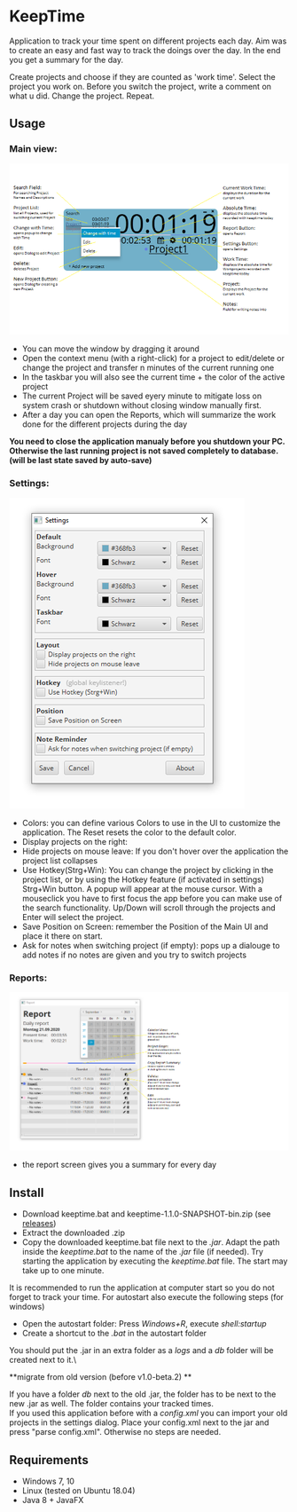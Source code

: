 # KeepTime

Application to track your time spent on different projects each day. Aim was to create an easy and fast way to track the doings over the day. In the end you get a summary for the day.

Create projects and choose if they are counted as 'work time'. Select the project you work on. Before you switch the project, write a comment on what u did. Change the project. Repeat.

## Usage

### Main view:
![Main Ui with description](readme/images/contextMenuDescription.png?raw=true "Main")  

+ You can move the window by dragging it around
+ Open the context menu (with a right-click) for a project to edit/delete or change the project and transfer n minutes of the current running one
+ In the taskbar you will also see the current time + the color of the active project
+ The current Project will be saved eyery minute to mitigate loss on system crash or shutdown without closing window manually first. 
+ After a day you can open the Reports, which will summarize the work done for the different projects during the day

**You need to close the application manualy before you shutdown your PC. Otherwise the last running project is not saved completely to database. (will be last state saved by auto-save)**

### Settings:
![Settings Screen](readme/images/settings.png?raw=true "Settings")

+ Colors: you can define various Colors to use in the UI to customize the application. The Reset resets the color to the default color.
+ Display projects on the right:
+ Hide projects on mouse leave: If you don't hover over the application the project list collapses
+ Use Hotkey(Strg+Win): You can change the project by clicking in the project list, or by using the Hotkey feature (if activated in settings) Strg+Win button. A popup will appear at the mouse cursor. With a mouseclick you have to first focus the app before you can make use of the search functionality. Up/Down will scroll through the projects and Enter will select the project.
+ Save Position on Screen: remember the Position of the Main UI and place it there on start.
+ Ask for notes when switching project (if empty): pops up a dialouge to add notes if no notes are given and you try to switch projects

### Reports:
![Report Screen](readme/images/reportDescription.png?raw=true "Report")

+ the report screen gives you a summary for every day

## Install

* Download keeptime.bat and keeptime-1.1.0-SNAPSHOT-bin.zip (see [releases](https://github.com/doubleSlashde/KeepTime/releases))
* Extract the downloaded .zip
* Copy the downloaded keeptime.bat file next to the *.jar*. Adapt the path inside the *keeptime.bat* to the name of the *.jar* file (if needed). Try starting the application by executing the *keeptime.bat* file. The start may take up to one minute.

It is recommended to run the application at computer start so you do not forget to track your time. For autostart also execute the following steps (for windows)
* Open the autostart folder: Press *Windows+R*, execute *shell:startup*
* Create a shortcut to the *.bat* in the autostart folder

You should put the .jar in an extra folder as a *logs* and a *db* folder will be created next to it.\

**migrate from old version (before v1.0-beta.2) **

If you have a folder *db* next to the old .jar, the folder has to be next to the new .jar as well. The folder contains your tracked times.\
If you used this application before with a *config.xml* you can import your old projects in the settings dialog. Place your config.xml next to the jar and press "parse config.xml". Otherwise no steps are needed.

## Requirements

* Windows 7, 10
* Linux (tested on Ubuntu 18.04)
* Java 8 + JavaFX
